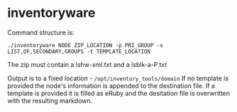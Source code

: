 # inventoryware

Command structure is:
```
./inventoryware NODE ZIP_LOCATION -p PRI_GROUP -s LIST,OF,SECONDARY,GROUPS -t TEMPLATE_LOCATION
```

The zip must contain a lshw-xml.txt and a lsblk-a-P.txt

Output is to a fixed location - `/opt/inventory_tools/domain`
If no template is provided the node's information is appended to the destination file.
If a template is provided it is filled as eRuby and the desitation file is overwritten with the
resulting markdown.
